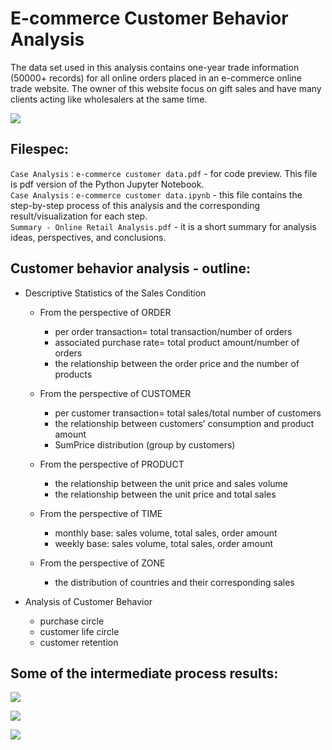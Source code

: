 # E-commerce Customer Behavior Analysis
The data set used in this analysis contains one-year trade information (50000+ records) for all online orders placed in an e-commerce online trade website. The owner of this website focus on gift sales and have many clients acting like wholesalers at the same time.

![](https://github.com/NorahCC/E-commerce_Customer_Behavior_Analysis/blob/master/img/img_5.png)
## Filespec:
`Case Analysis：e-commerce customer data.pdf` - for code preview. This file is pdf version of the Python Jupyter Notebook. \
`Case Analysis：e-commerce customer data.ipynb` - this file contains the step-by-step process of this analysis and the corresponding result/visualization for each step.\
`Summary - Online Retail Analysis.pdf` - it is a short summary for analysis ideas, perspectives, and conclusions.
## Customer behavior analysis - outline:
* Descriptive Statistics of the Sales Condition

  * From the perspective of ORDER
    * per order transaction= total transaction/number of orders
    * associated purchase rate= total product amount/number of orders
    * the relationship between the order price and the number of products

  * From the perspective of CUSTOMER
    * per customer transaction= total sales/total number of customers
    * the relationship between customers’ consumption and product amount
    * SumPrice distribution (group by customers)

  * From the perspective of PRODUCT
    * the relationship between the unit price and sales volume
    * the relationship between the unit price and total sales

  * From the perspective of TIME
    * monthly base: sales volume, total sales, order amount
    * weekly base: sales volume, total sales, order amount

  * From the perspective of ZONE
    * the distribution of countries and their corresponding sales

* Analysis of Customer Behavior

  * purchase circle
  * customer life circle
  * customer retention
## Some of the intermediate process results:
![](https://github.com/NorahCC/E-commerce_Customer_Behavior_Analysis/blob/master/img/img_6.png)

![](https://github.com/NorahCC/E-commerce_Customer_Behavior_Analysis/blob/master/img/img_1.png)

![](https://github.com/NorahCC/E-commerce_Customer_Behavior_Analysis/blob/master/img/img_2.png)
